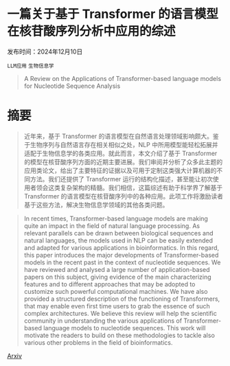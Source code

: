 # 一篇关于基于 Transformer 的语言模型在核苷酸序列分析中应用的综述

发布时间：2024年12月10日

`LLM应用` `生物信息学`

> A Review on the Applications of Transformer-based language models for Nucleotide Sequence Analysis

# 摘要

> 近年来，基于 Transformer 的语言模型在自然语言处理领域影响颇大。鉴于生物序列与自然语言存在相关相似之处，NLP 中所用模型能轻松拓展并适配于生物信息学的各类应用。就此而言，本文介绍了基于 Transformer 的模型在核苷酸序列方面的近期主要进展。我们审阅并分析了众多此主题的应用类论文，给出了主要特征的证据以及可用于定制这类强大计算机器的不同方法。我们还提供了 Transformer 运行的结构化描述，甚至能让初次使用者领会这类复杂架构的精髓。我们相信，这篇综述有助于科学界了解基于 Transformer 的语言模型在核苷酸序列中的各种应用。此项工作将激励读者基于这些方法，解决生物信息学领域的其他各类问题。

> In recent times, Transformer-based language models are making quite an impact in the field of natural language processing. As relevant parallels can be drawn between biological sequences and natural languages, the models used in NLP can be easily extended and adapted for various applications in bioinformatics. In this regard, this paper introduces the major developments of Transformer-based models in the recent past in the context of nucleotide sequences. We have reviewed and analysed a large number of application-based papers on this subject, giving evidence of the main characterizing features and to different approaches that may be adopted to customize such powerful computational machines. We have also provided a structured description of the functioning of Transformers, that may enable even first time users to grab the essence of such complex architectures. We believe this review will help the scientific community in understanding the various applications of Transformer-based language models to nucleotide sequences. This work will motivate the readers to build on these methodologies to tackle also various other problems in the field of bioinformatics.

[Arxiv](https://arxiv.org/abs/2412.07201)